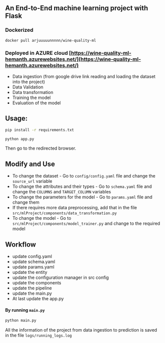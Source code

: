 ## An End-to-End machine learning project with Flask

### Dockerized
```bash
docker pull arjuuuuunnnnn/wine-quality-ml
```
### Deployed in AZURE cloud [https://wine-quality-ml-hemanth.azurewebsites.net/](https://wine-quality-ml-hemanth.azurewebsites.net/)

- Data ingestion (from google drive link reading and loading the dataset into the project)
- Data Validation
- Data transformation
- Training the model
- Evaluation of the model

## Usage:
```bash
pip install -r requirements.txt
```
```bash
python app.py
```
Then go to the redirected browser.

## Modify and Use
- To change the dataset - Go to `config/config.yaml` file and change the ```source_url``` variable
- To change the attributes and their types - Go to `schema.yaml` file and change the ```COLUMNS``` and ```TARGET_COLUMN``` variables
- To change the parameters for the model - Go to `params.yaml` file and change them
- If there requires more data preprocessing, add that in the file `src/mlProject/components/data_transformation.py`
- To change the model - Go to `src/mlProject/components/model_trainer.py` and change to the required model

## Workflow
- update config.yaml
- update schema.yaml
- update params.yaml
- update the entity
- update the configuration manager in src config
- update the components
- update the pipeline
- update the main.py
- At last update the app.py

#### By running `main.py`
```bash
python main.py
```
All the information of the project from data ingestion to prediction is saved in the file `logs/running_logs.log`
